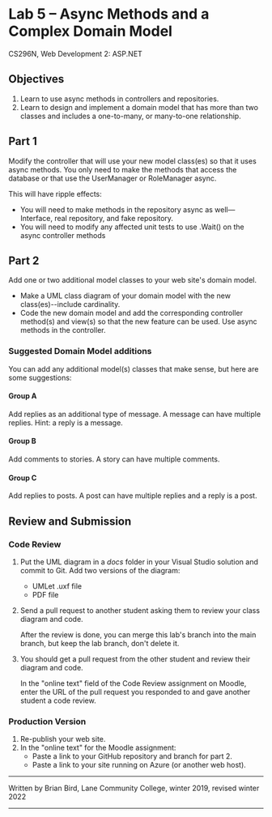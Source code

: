 # Lab 5 – Async Methods and a Complex Domain Model

CS296N, Web Development 2: ASP.NET

## Objectives

1. Learn to use async methods in controllers and repositories.
2. Learn to design and implement a domain model that has more than two classes and includes a one-to-many, or many-to-one relationship.

## Part 1

Modify the controller that will use your new model class(es) so that it uses async methods. You only need to make the methods that access the database or that use the UserManager or RoleManager async. 

This will have ripple effects:

- You will need to make methods in the repository async as well&mdash;Interface, real repository, and fake repository. 
- You will need to modify any affected unit tests to use .Wait() on the async controller methods

## Part 2

Add one or two additional model classes to your web site's domain model.

- Make a UML class diagram of your domain model with the new class(es)--include cardinality.
- Code the new domain model and add the corresponding controller method(s) and view(s) so that the new feature can be used. Use async methods in the controller.

### Suggested Domain Model additions

You can add any additional model(s) classes that make sense, but here are some suggestions:

#### Group A

Add replies as an additional type of message. A message can have multiple replies. Hint: a reply is a message.

#### Group B

Add comments to stories. A story can have multiple comments.

#### Group C

Add replies to posts. A post can have multiple replies and a reply is a post.





## Review and Submission

### Code Review

1. Put the UML diagram in a *docs* folder in your Visual Studio solution and commit to Git. Add two versions of the diagram:

   - UMLet .uxf file
   - PDF file

2. Send a pull request to another student asking them to review your class diagram and code. 

   After the review is done, you can merge this lab's branch into the main branch, but keep the lab branch, don't delete it.

3. You should get a pull request from the other student and review their diagram and code.

   In the "online text" field of the Code Review assignment on Moodle, enter the URL of the pull request you responded to and gave another student a code review.

### Production Version

1.  Re-publish your web site.
2.  In the "online text" for the Moodle assignment:
    - Paste a link to your GitHub repository and branch for part 2.
    - Paste a link to your site running on Azure (or another web host).



------

Written by Brian Bird, Lane Community College, winter 2019, revised winter 2022

------

